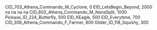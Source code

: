 CID_703_Athena_Commando_M_Cyclone, 0
EID_LetsBegin_Beyond, 2000
na
na
na
na
CID_602_Athena_Commando_M_NanaSplit, 1000
Pickaxe_ID_224_Butterfly, 500
EID_KEagle, 500
EID_Everytime, 700
CID_356_Athena_Commando_F_Farmer, 800
Glider_ID_118_Squishy, 300

